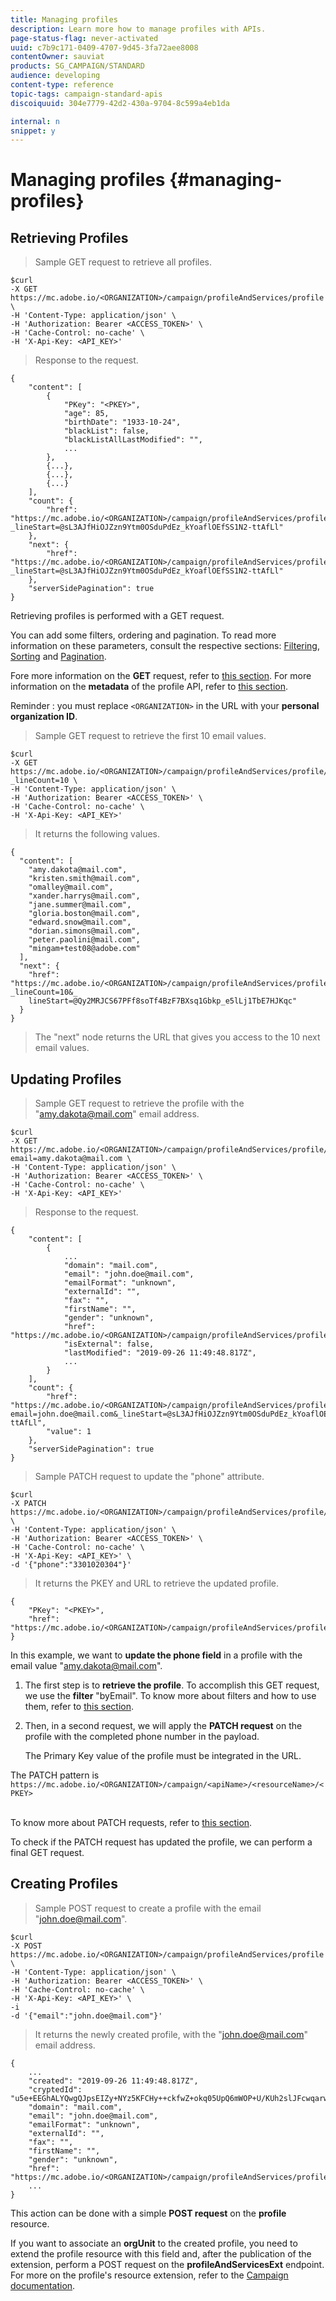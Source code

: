 ```yaml
---
title: Managing profiles
description: Learn more how to manage profiles with APIs.
page-status-flag: never-activated
uuid: c7b9c171-0409-4707-9d45-3fa72aee8008
contentOwner: sauviat
products: SG_CAMPAIGN/STANDARD
audience: developing
content-type: reference
topic-tags: campaign-standard-apis
discoiquuid: 304e7779-42d2-430a-9704-8c599a4eb1da

internal: n
snippet: y
---
```


# Managing profiles {#managing-profiles}

## Retrieving Profiles

>Sample GET request to retrieve all profiles.

```shell
$curl
-X GET https://mc.adobe.io/<ORGANIZATION>/campaign/profileAndServices/profile \
-H 'Content-Type: application/json' \
-H 'Authorization: Bearer <ACCESS_TOKEN>' \
-H 'Cache-Control: no-cache' \
-H 'X-Api-Key: <API_KEY>'
```

>Response to the request.

```shell
{
    "content": [
        {
            "PKey": "<PKEY>",
            "age": 85,
            "birthDate": "1933-10-24",
            "blackList": false,
            "blackListAllLastModified": "",
            ...
        },
        {...},
        {...},
        {...}
    ],
    "count": {
        "href": "https://mc.adobe.io/<ORGANIZATION>/campaign/profileAndServices/profile//_count?_lineStart=@sL3AJfHiOJZzn9Ytm0OSduPdEz_kYoaflOEfSS1N2-ttAfLl"
    },
    "next": {
        "href": "https://mc.adobe.io/<ORGANIZATION>/campaign/profileAndServices/profile/?_lineStart=@sL3AJfHiOJZzn9Ytm0OSduPdEz_kYoaflOEfSS1N2-ttAfLl"
    },
    "serverSidePagination": true
}
```

Retrieving profiles is performed with a GET request.

You can add some filters, ordering and pagination.
To read more information on these parameters, consult the respective sections: [Filtering](#filtering), [Sorting](#sorting) and [Pagination](#pagination).

Fore more information on the **GET** request, refer to [this section](#get-post-patch-delete).
For more information on the **metadata** of the profile API, refer to [this section](#metadata-mechanism).

<aside class="notice">
Reminder : you must replace <code>&lt;ORGANIZATION&gt;</code> in the URL with your <b>personal organization ID</b>.
</aside>

>Sample GET request to retrieve the first 10 email values.

```shell
$curl
-X GET https://mc.adobe.io/<ORGANIZATION>/campaign/profileAndServices/profile/email?_lineCount=10 \
-H 'Content-Type: application/json' \
-H 'Authorization: Bearer <ACCESS_TOKEN>' \
-H 'Cache-Control: no-cache' \
-H 'X-Api-Key: <API_KEY>'
```

>It returns the following values.

```shell
{
  "content": [
    "amy.dakota@mail.com",
    "kristen.smith@mail.com",
    "omalley@mail.com",
    "xander.harrys@mail.com",
    "jane.summer@mail.com",
    "gloria.boston@mail.com",
    "edward.snow@mail.com",
    "dorian.simons@mail.com",
    "peter.paolini@mail.com",
    "mingam+test08@adobe.com"
  ],
  "next": {
    "href": "https://mc.adobe.io/<ORGANIZATION>/campaign/profileAndServices/profile/email?_lineCount=10&_
    lineStart=@Qy2MRJCS67PFf8soTf4BzF7BXsq1Gbkp_e5lLj1TbE7HJKqc"
  }
}
```

>The "next" node returns the URL that gives you access to the 10 next email values.

## Updating Profiles

> Sample GET request to retrieve the profile with the "amy.dakota@mail.com" email address.

```shell
$curl
-X GET https://mc.adobe.io/<ORGANIZATION>/campaign/profileAndServices/profile/byEmail?email=amy.dakota@mail.com \
-H 'Content-Type: application/json' \
-H 'Authorization: Bearer <ACCESS_TOKEN>' \
-H 'Cache-Control: no-cache' \
-H 'X-Api-Key: <API_KEY>'
```

>Response to the request.

```shell
{
    "content": [
        {
            ...
            "domain": "mail.com",
            "email": "john.doe@mail.com",
            "emailFormat": "unknown",
            "externalId": "",
            "fax": "",
            "firstName": "",
            "gender": "unknown",
            "href": "https://mc.adobe.io/<ORGANIZATION>/campaign/profileAndServices/profile/@2v1dr3ZKJveMDhAdh0MPnh9hNQQ93qb7AW6BNVVKknjwXvTZRBAgUqz1SNcB4ZndgjqOofx3BwBZYBftlmObISoM3rs",
            "isExternal": false,
            "lastModified": "2019-09-26 11:49:48.817Z",
            ...
        }
    ],
    "count": {
        "href": "https://mc.adobe.io/<ORGANIZATION>/campaign/profileAndServices/profile//byEmail/_count?email=john.doe@mail.com&_lineStart=@sL3AJfHiOJZzn9Ytm0OSduPdEz_kYoaflOEfSS1N2-ttAfLl",
        "value": 1
    },
    "serverSidePagination": true
}
```

>Sample PATCH request to update the "phone" attribute.

```shell
$curl
-X PATCH https://mc.adobe.io/<ORGANIZATION>/campaign/profileAndServices/profile/<PKEY> \
-H 'Content-Type: application/json' \
-H 'Authorization: Bearer <ACCESS_TOKEN>' \
-H 'Cache-Control: no-cache' \
-H 'X-Api-Key: <API_KEY>' \
-d '{"phone":"3301020304"}'

```

>It returns the PKEY and URL to retrieve the updated profile.

```shell
{
    "PKey": "<PKEY>",
    "href": "https://mc.adobe.io/<ORGANIZATION>/campaign/profileAndServices/profile/@2v1dr3ZKJveMDhAdh0MPnh9hNQQ93qb7AW6BNVVKknjwXvTZRBAgUqz1SNcB4ZndgjqOofx3BwBZYBftlmObISoM3rs"
}
```

In this example, we want to **update the phone field** in a profile with the email value "amy.dakota@mail.com".

1. The first step is to **retrieve the profile**. To accomplish this GET request, we use the **filter** "byEmail". To know more about filters and how to use them, refer to [this section](#filtering).

1. Then, in a second request, we will apply the **PATCH request** on the profile with the completed phone number in the payload.<aside class="notice">The Primary Key value of the profile must be integrated in the URL.</aside>

The PATCH pattern is `https://mc.adobe.io/<ORGANIZATION>/campaign/<apiName>/<resourceName>/<PKEY>`

<br/>To know more about PATCH requests, refer to [this section](#get-post-patch-delete).

To check if the PATCH request has updated the profile, we can perform a final GET request.

## Creating Profiles

>Sample POST request to create a profile with the email "john.doe@mail.com".

```shell
$curl
-X POST https://mc.adobe.io/<ORGANIZATION>/campaign/profileAndServices/profile \
-H 'Content-Type: application/json' \
-H 'Authorization: Bearer <ACCESS_TOKEN>' \
-H 'Cache-Control: no-cache' \
-H 'X-Api-Key: <API_KEY>' \
-i
-d '{"email":"john.doe@mail.com"}'
```

>It returns the newly created profile, with the "john.doe@mail.com" email address.

```shell
{
    ...
    "created": "2019-09-26 11:49:48.817Z",
    "cryptedId": "u5e+EEGhALYQwgQJpsEIZy+NYz5KFCHy++ckfwZ+okq05UpQ6mWOP+U/KUh2slJFcwqarw==",
    "domain": "mail.com",
    "email": "john.doe@mail.com",
    "emailFormat": "unknown",
    "externalId": "",
    "fax": "",
    "firstName": "",
    "gender": "unknown",
    "href": "https://mc.adobe.io/<ORGANIZATION>/campaign/profileAndServices/profile/>PKEY>",
    ...
}
```

This action can be done with a simple **POST request** on the **profile** resource.

<aside class="warning">
If you want to associate an <b>orgUnit</b> to the created profile, you need to extend the profile resource with this field and, after the publication of the extension, perform a POST request on the <b>profileAndServicesExt</b> endpoint.
For more on the profile's resource extension, refer to the <a href="https://helpx.adobe.com/campaign/standard/administration/using/organizational-units.html#partitioning-profiles">Campaign documentation</a>.
</aside>
